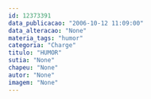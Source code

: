 ```yaml
---
id: 12373391
data_publicacao: "2006-10-12 11:09:00"
data_alteracao: "None"
materia_tags: "humor"
categoria: "Charge"
titulo: "HUMOR"
sutia: "None"
chapeu: "None"
autor: "None"
imagem: "None"
---
```

<p> </p>
